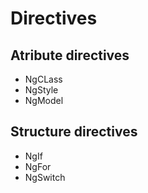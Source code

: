 # Directives

## Atribute directives

- NgCLass
- NgStyle
- NgModel

## Structure directives

- NgIf
- NgFor
- NgSwitch
